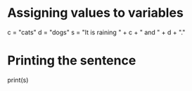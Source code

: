 # Assigning values to variables
c = "cats"
d = "dogs"
s = "It is raining " + c + " and " + d + "."

# Printing the sentence
print(s)
